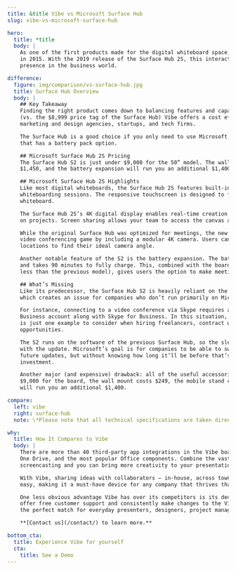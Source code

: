 ```yaml
---
title: &title Vibe vs Microsoft Surface Hub
slug: vibe-vs-microsoft-surface-hub

hero:
  title: *title
  body: |
    As one of the first products made for the digital whiteboard space, Microsoft’s Surface Hub made its debut
    in 2015. With the 2019 release of the Surface Hub 2S, this interactive whiteboard continues to establish its
    presence in the business world.

difference:
  figure: img/comparison/vs-surface-hub.jpg
  title: Surface Hub Overview
  body: |
    ## Key Takeaway
    Finding the right product comes down to balancing features and capabilities with budget. Priced at $2,999
    (vs. the $8,999 price tag of the Surface Hub) Vibe offers a cost effective solution for small- to mid- sized
    marketing and design agencies, startups, and tech firms.

    The Surface Hub is a good choice if you only need to use Microsoft applications and are interested in a device
    that has a battery pack option.

    ## Microsoft Surface Hub 2S Pricing
    The Surface Hub S2 is just under $9,000 for the 50” model. The wall mount costs $249, the mobile stand costs
    $1,450, and the battery expansion will run you an additional $1,400.

    ## Microsoft Surface Hub 2S Highlights
    Like most digital whiteboards, the Surface Hub 2S features built-in technology for video conferences and
    whiteboarding sessions. The responsive touchscreen is designed to feel as natural as drawing on a traditional
    whiteboard.

    The Surface Hub 2S’s 4K digital display enables real-time creation so you can work alongside your colleagues
    on projects. Screen sharing allows your team to access the canvas and share Office 365 files.

    While the original Surface Hub was optimized for meetings, the new edition goes a step further in upping its
    video conferencing game by including a modular 4K camera. Users can select from a few different plug-in
    locations to find their ideal camera angle.

    Another notable feature of the S2 is the battery expansion. The battery holds a two-hour charge 
    and takes 90 minutes to fully charge. This, combined with the board’s slimmed down design (weighing 40 percent
    less than the previous model), gives users the option to make meetings mobile.

    ## What’s Missing
    Like its predecessor, the Surface Hub S2 is heavily reliant on the Universal Windows 10 application system,
    which creates an issue for companies who don’t run primarily on Microsoft software.

    For instance, connecting to a video conference via Skype requires an Exchange Server or an Office 365 for
    Business account along with Skype for Business. In this situation, calling non-Skype users isn’t easy, and
    is just one example to consider when hiring freelancers, contract workers, or creating future remote work
    opportunities.

    The S2 runs on the software of the previous Surface Hub, so the sleeker hardware is the most notable change
    with the update. Microsoft’s goal is for companies to be able to switch out the central processing unit with
    future updates, but without knowing how long it’ll be before that’s possible, purchasing the S2 is a big
    investment.

    Another major (and expensive) drawback: all of the useful accessories cost extra. So on top of paying around
    $9,000 for the board, the wall mount costs $249, the mobile stand costs $1,450, and the battery expansion
    will run you an additional $1,400.

compare:
  left: vibe
  right: surface-hub
  note: \*Please note that all technical specifications are taken directly from Surface Hub’s website.

why:
  title: How It Compares to Vibe
  body: |
    There are more than 40 third-party app integrations in the Vibe board, and that includes Microsoft Teams,
    One Drive, and the most popular Office components. Combine the vast integration opportunities with wireless
    screencasting and you can bring more creativity to your presentations without limiting which apps you can use.

    With Vibe, sharing ideas with collaborators — in-house, across town, or around the world — is intuitive and
    easy, making it a must-have device for any company that thrives thanks to a network of remote workers.

    One less obvious advantage Vibe has over its competitors is its dedication to customers of all sizes. They
    offer free customer support and consistently make changes to the VibeOS based on user requests, making it
    the perfect match for everyday presenters, designers, project managers, and remote workers.

    **[Contact us](/contact/) to learn more.**

bottom_cta:
  title: Experience Vibe for yourself
  cta:
    title: See a Demo
---
```

